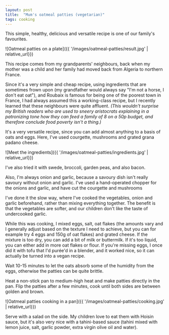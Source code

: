 ```yaml
---
layout: post
title:  "Mum's oatmeal patties (vegetarian)"
tags: cooking
---
```

This simple, healthy, delicious and versatile recipe is one of our family's favourites.

![Oatmeal patties on a plate]({{ '/images/oatmeal-patties/result.jpg' | relative_url}})<!--more-->

This recipe comes from my grandparents' neighbours, back when my mother was a child and her family had moved back from Algeria to northern France.

Since it's a very simple and cheap recipe, using ingredients that are sometimes frown upon (my grandfather would always say "I'm not a horse, I don't eat oat"),
and Roubaix is famous for being one of the poorest town in France, I had always assumed this a working-class recipe, but I recently learned that these neighbours were quite affluent.
*(This wouldn't surprise my British readers who are used to sneery aristocrats explaining in a patronizing tone how they can feed a family of 8 on a 50p budget, and therefore conclude food poverty isn't a thing.)*

It's a very versatile recipe, since you can add almost anything to a basis of oats and eggs.
Here, I've used courgette, mushrooms and grated grana padano cheese.

![Meet the ingredients]({{ '/images/oatmeal-patties/ingredients.jpg' | relative_url}})

I've also tried it with swede, broccoli, garden peas, and also bacon.

Also, I'm always onion and garlic, because a savoury dish isn't really savoury without onion and garlic.
I've used a hand-operated chopper for the onions and garlic, and have cut the courgette and mushrooms

I've done it the slow way, where I've cooked the vegetables, onion and garlic beforehand, rather than mixing everything together.
The benefit is that the vegetables are softer, and our children don't like the taste of undercooked garlic.

While this was cooking, I mixed eggs, salt, oat flakes (the amounts vary and I generally adjust based on the texture I need to achieve, but you can for example try 4 eggs and 150g of oat flakes) and grated cheese.
If the mixture is too dry, you can add a bit of milk or buttermilk.
If it's too liquid, you can either add in more oat flakes or flour.
If you're missing eggs, I once did it with tofu that I'd purée'd in a blender, and it worked nice, so it can actually be turned into a vegan recipe.

Wait 10-15 minutes to let the oats absorb some of the humidity from the eggs, otherwise the patties can be quite brittle.

Heat a non-stick pan to medium-high heat and make patties directly in the pan.
Flip the patties after a few minutes, cook until both sides are between golden and brown.

![Oatmeal patties cooking in a pan]({{ '/images/oatmeal-patties/cooking.jpg' | relative_url}})

Serve with a salad on the side.
My children love to eat them with Hoisin sauce, but it's also very nice with a tahini-based sauce (tahini mixed with lemon juice, salt, garlic powder, extra virgin olive oil and water).
